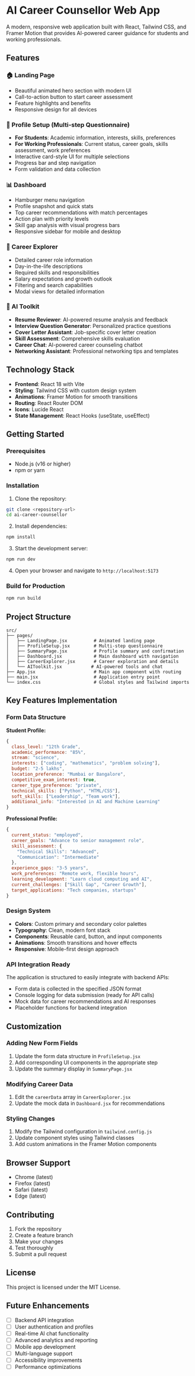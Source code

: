 # AI Career Counsellor Web App

A modern, responsive web application built with React, Tailwind CSS, and Framer Motion that provides AI-powered career guidance for students and working professionals.

## Features

### 🏠 Landing Page
- Beautiful animated hero section with modern UI
- Call-to-action button to start career assessment
- Feature highlights and benefits
- Responsive design for all devices

### 📝 Profile Setup (Multi-step Questionnaire)
- **For Students**: Academic information, interests, skills, preferences
- **For Working Professionals**: Current status, career goals, skills assessment, work preferences
- Interactive card-style UI for multiple selections
- Progress bar and step navigation
- Form validation and data collection

### 📊 Dashboard
- Hamburger menu navigation
- Profile snapshot and quick stats
- Top career recommendations with match percentages
- Action plan with priority levels
- Skill gap analysis with visual progress bars
- Responsive sidebar for mobile and desktop

### 🎯 Career Explorer
- Detailed career role information
- Day-in-the-life descriptions
- Required skills and responsibilities
- Salary expectations and growth outlook
- Filtering and search capabilities
- Modal views for detailed information

### 🤖 AI Toolkit
- **Resume Reviewer**: AI-powered resume analysis and feedback
- **Interview Question Generator**: Personalized practice questions
- **Cover Letter Assistant**: Job-specific cover letter creation
- **Skill Assessment**: Comprehensive skills evaluation
- **Career Chat**: AI-powered career counseling chatbot
- **Networking Assistant**: Professional networking tips and templates

## Technology Stack

- **Frontend**: React 18 with Vite
- **Styling**: Tailwind CSS with custom design system
- **Animations**: Framer Motion for smooth transitions
- **Routing**: React Router DOM
- **Icons**: Lucide React
- **State Management**: React Hooks (useState, useEffect)

## Getting Started

### Prerequisites
- Node.js (v16 or higher)
- npm or yarn

### Installation

1. Clone the repository:
```bash
git clone <repository-url>
cd ai-career-counsellor
```

2. Install dependencies:
```bash
npm install
```

3. Start the development server:
```bash
npm run dev
```

4. Open your browser and navigate to `http://localhost:5173`

### Build for Production

```bash
npm run build
```

## Project Structure

```
src/
├── pages/
│   ├── LandingPage.jsx          # Animated landing page
│   ├── ProfileSetup.jsx         # Multi-step questionnaire
│   ├── SummaryPage.jsx          # Profile summary and confirmation
│   ├── Dashboard.jsx            # Main dashboard with navigation
│   ├── CareerExplorer.jsx       # Career exploration and details
│   └── AIToolkit.jsx           # AI-powered tools and chat
├── App.jsx                      # Main app component with routing
├── main.jsx                     # Application entry point
└── index.css                    # Global styles and Tailwind imports
```

## Key Features Implementation

### Form Data Structure

**Student Profile:**
```javascript
{
  class_level: "12th Grade",
  academic_performance: "85%",
  stream: "science",
  interests: ["coding", "mathematics", "problem solving"],
  budget: "2-5 lakhs",
  location_preference: "Mumbai or Bangalore",
  competitive_exam_interest: true,
  career_type_preference: "private",
  technical_skills: ["Python", "HTML/CSS"],
  soft_skills: ["Leadership", "Team work"],
  additional_info: "Interested in AI and Machine Learning"
}
```

**Professional Profile:**
```javascript
{
  current_status: "employed",
  career_goals: "Advance to senior management role",
  skill_assessment: {
    "Technical Skills": "Advanced",
    "Communication": "Intermediate"
  },
  experience_gaps: "3-5 years",
  work_preferences: "Remote work, flexible hours",
  learning_development: "Learn cloud computing and AI",
  current_challenges: ["Skill Gap", "Career Growth"],
  target_applications: "Tech companies, startups"
}
```

### Design System

- **Colors**: Custom primary and secondary color palettes
- **Typography**: Clean, modern font stack
- **Components**: Reusable card, button, and input components
- **Animations**: Smooth transitions and hover effects
- **Responsive**: Mobile-first design approach

### API Integration Ready

The application is structured to easily integrate with backend APIs:
- Form data is collected in the specified JSON format
- Console logging for data submission (ready for API calls)
- Mock data for career recommendations and AI responses
- Placeholder functions for backend integration

## Customization

### Adding New Form Fields
1. Update the form data structure in `ProfileSetup.jsx`
2. Add corresponding UI components in the appropriate step
3. Update the summary display in `SummaryPage.jsx`

### Modifying Career Data
1. Edit the `careerData` array in `CareerExplorer.jsx`
2. Update the mock data in `Dashboard.jsx` for recommendations

### Styling Changes
1. Modify the Tailwind configuration in `tailwind.config.js`
2. Update component styles using Tailwind classes
3. Add custom animations in the Framer Motion components

## Browser Support

- Chrome (latest)
- Firefox (latest)
- Safari (latest)
- Edge (latest)

## Contributing

1. Fork the repository
2. Create a feature branch
3. Make your changes
4. Test thoroughly
5. Submit a pull request

## License

This project is licensed under the MIT License.

## Future Enhancements

- [ ] Backend API integration
- [ ] User authentication and profiles
- [ ] Real-time AI chat functionality
- [ ] Advanced analytics and reporting
- [ ] Mobile app development
- [ ] Multi-language support
- [ ] Accessibility improvements
- [ ] Performance optimizations